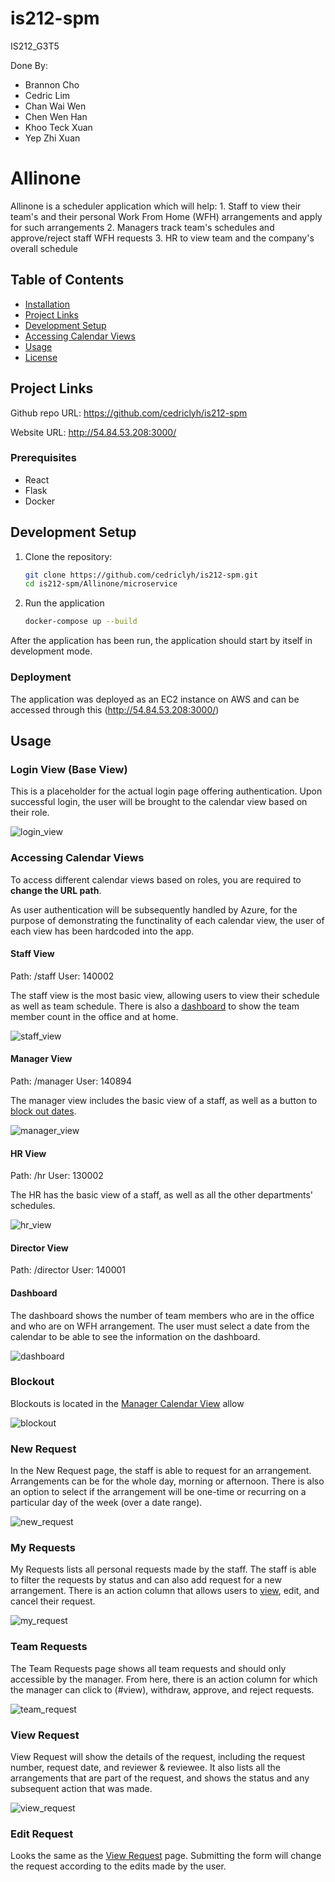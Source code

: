 # is212-spm
IS212_G3T5

Done By:

- Brannon Cho
- Cedric Lim
- Chan Wai Wen
- Chen Wen Han
- Khoo Teck Xuan
- Yep Zhi Xuan

# Allinone
Allinone is a scheduler application which will help: 
    1. Staff to view their team's and their personal Work From Home (WFH) arrangements and apply for such arrangements
    2. Managers track team's schedules and approve/reject staff WFH requests
    3. HR to view team and the company's overall schedule     

## Table of Contents
- [Installation](#installation)
- [Project Links](#project-links)
- [Development Setup](#development-setup)
- [Accessing Calendar Views](#accessing-calendar-views)
- [Usage](#usage)
- [License](#license)

## Project Links
Github repo URL: https://github.com/cedriclyh/is212-spm

Website URL: http://54.84.53.208:3000/

### Prerequisites
 - React
 - Flask
 - Docker

## Development Setup
1. Clone the repository:
   ```bash
   git clone https://github.com/cedriclyh/is212-spm.git
   cd is212-spm/Allinone/microservice
   ``` 
2. Run the application
    ```bash
    docker-compose up --build
    ```

After the application has been run, the application should start by itself in development mode.  

### Deployment
The application was deployed as an EC2 instance on AWS and can be accessed through this (http://54.84.53.208:3000/)

## Usage

### Login View (Base View)
This is a placeholder for the actual login page offering authentication. Upon successful login, the user will be brought to the calendar view based on their role. 

![login_view](readmeScreenshots/login_view.png)

### Accessing Calendar Views
To access different calendar views based on roles, you are required to **change the URL path**. 

As user authentication will be subsequently handled by Azure, for the purpose of demonstrating the functinality of each calendar view, the user of each view has been hardcoded into the app.

#### Staff View
Path: /staff
User: 140002

The staff view is the most basic view, allowing users to view their schedule as well as team schedule. There is also a [dashboard](#dashboard) to show the team member count in the office and at home.   

![staff_view](readmeScreenshots/staff_view.png)

#### Manager View
Path: /manager
User: 140894

The manager view includes the basic view of a staff, as well as a button to [block out dates](#blockout).     

![manager_view](readmeScreenshots/manager_view.png)

#### HR View
Path: /hr
User: 130002

The HR has the basic view of a staff, as well as all the other departments' schedules.

![hr_view](readmeScreenshots/hr_view.png)

#### Director View
Path: /director
User: 140001

#### Dashboard
The dashboard shows the number of team members who are in the office and who are on WFH arrangement. The user must select a date from the calendar to be able to see the information on the dashboard. 

![dashboard](readmeScreenshots/dashboard.png)

### Blockout
Blockouts is located in the [Manager Calendar View](#manager-view) allow 

![blockout](readmeScreenshots/blockout.png)

### New Request
In the New Request page, the staff is able to request for an arrangement. Arrangements can be for the whole day, morning or afternoon. There is also an option to select if the arrangement will be one-time or recurring on a particular day of the week (over a date range).  

![new_request](readmeScreenshots/new_request.png)

### My Requests
My Requests lists all personal requests made by the staff. The staff is able to filter the requests by status and can also add request for a new arrangement. There is an action column that allows users to [view](#view), edit, and cancel their request.

![my_request](readmeScreenshots/my_request.png)

### Team Requests
The Team Requests page shows all team requests and should only accessible by the manager. From here, there is an action column for which the manager can click to (#view), withdraw, approve, and reject requests. 

![team_request](readmeScreenshots/team_request.png)

### View Request
View Request will show the details of the request, including the request number, request date, and reviewer & reviewee. It also lists all the arrangements that are part of the request, and shows the status and any subsequent action that was made.

![view_request](readmeScreenshots/view_request.png)

### Edit Request
Looks the same as the [View Request](#view-request) page. Submitting the form will change the request according to the edits made by the user. 


